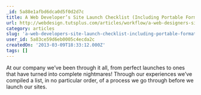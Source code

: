 ```yaml
---
_id: 5a88e1afbd6dca0d5f0d2d7c
title: A Web Developer’s Site Launch Checklist (Including Portable Formats)
url: http://webdesign.tutsplus.com/articles/workflow/a-web-designers-site-launch-checklist-including-portable-formats/
category: articles
slug: 'a-web-developers-site-launch-checklist-including-portable-formats'
user_id: 5a83ce59d6eb0005c4ecda2c
createdOn: '2013-03-09T18:33:12.000Z'
tags: []
---
```


At our company we’ve been through it all, from perfect launches to ones that have turned into complete nightmares! Through our experiences we’ve compiled a list, in no particular order, of a process we go through before we launch our sites.
